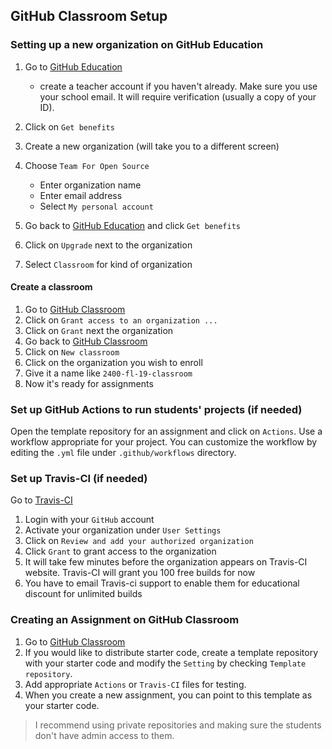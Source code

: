 ## GitHub Classroom Setup

### Setting up a new organization on GitHub Education

1. Go to [GitHub Education](https://education.github.com/teachers)
   - create a teacher account if you haven't already. Make sure you use your school email. It will require verification (usually a copy of your ID).
2. Click on `Get benefits`
3. Create a new organization (will take you to a different screen)
4. Choose `Team For Open Source`
    - Enter organization name
    - Enter email address
    - Select `My personal account`

5. Go back to [GitHub Education](https://education.github.com) and click `Get benefits`
6. Click on `Upgrade` next to the organization
7. Select `Classroom` for kind of organization

#### Create a classroom

1. Go to [GitHub Classroom](https://classroom.github.com)
2. Click on `Grant access to an organization ...`
3. Click on `Grant` next the organization
4. Go back to [GitHub Classroom](https://classroom.github.com)
5. Click on `New classroom`
6. Click on the organization you wish to enroll
7. Give it a name like `2400-fl-19-classroom`
8. Now it's ready for assignments

### Set up GitHub Actions to run students' projects (if needed)
Open the template repository for an assignment and click on `Actions`. Use a workflow appropriate for your project. You can customize the workflow by editing the `.yml` file under `.github/workflows` directory.

### Set up Travis-CI (if needed)

Go to [Travis-CI](https://Travis-Ci.com)
1. Login with your `GitHub` account
2. Activate your organization under `User Settings`
3. Click on `Review and add your authorized organization`
4. Click `Grant` to grant access to the organization
5. It will take few minutes before the organization appears on Travis-CI website. Travis-CI will grant you 100 free builds for now
6. You have to email Travis-ci support to enable them for educational discount for unlimited builds

### Creating an Assignment on GitHub Classroom

1. Go to [GitHub Classroom](https://classroom.github.com)
2. If you would like to distribute starter code, create a template repository with your starter code and modify the `Setting` by checking `Template repository`.
3. Add appropriate `Actions` or `Travis-CI` files for testing.
4. When you create a new assignment, you can point to this template as your starter code.
   

> I recommend using private repositories and making sure the students don't have admin access to them.
